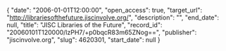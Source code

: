 {
  "date": "2006-01-01T12:00:00", 
  "open_access": true, 
  "target_url": "http://librariesofthefuture.jiscinvolve.org/", 
  "description": "", 
  "end_date": null, 
  "title": "JISC Libraries of the Future", 
  "record_id": "20060101T120000/lzPH7/+p0bqcR83m65ZNog==", 
  "publisher": "jiscinvolve.org", 
  "slug": 4620301, 
  "start_date": null
}

